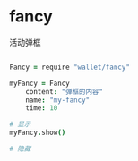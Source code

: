 fancy
=====

活动弹框

```coffeescript

Fancy = require "wallet/fancy"

myFancy = Fancy
	content: "弹框的内容"
	name: "my-fancy"
	time: 10

# 显示
myFancy.show()

# 隐藏

```